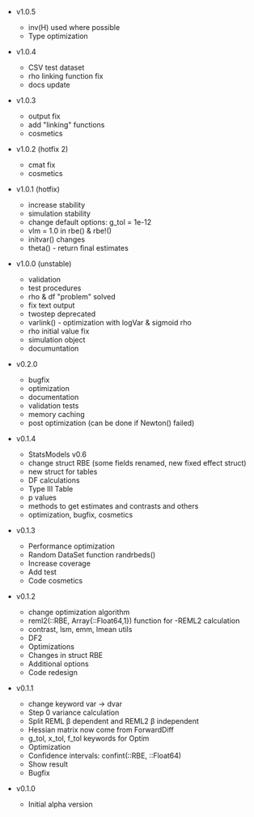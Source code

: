 - v1.0.5
    * inv(H) used where possible
    * Type optimization

- v1.0.4
    * CSV test dataset
    * rho linking function fix
    * docs update

- v1.0.3
    * output fix
    * add "linking" functions
    * cosmetics

- v1.0.2 (hotfix 2)
    * cmat fix
    * cosmetics

- v1.0.1 (hotfix)
    * increase stability
    * simulation stability
    * change default options: g_tol = 1e-12
    * vlm = 1.0 in rbe() & rbe!()
    * initvar() changes
    * theta() - return final estimates

- v1.0.0 (unstable)

    * validation
    * test procedures
    * rho & df "problem" solved
    * fix text output
    * twostep deprecated
    * varlink() - optimization with logVar & sigmoid rho
    * rho initial value fix
    * simulation object
    * documuntation

- v0.2.0

    * bugfix
    * optimization
    * documentation
    * validation tests
    * memory caching
    * post optimization (can be done if Newton() failed)

- v0.1.4
    * StatsModels v0.6
    * change struct RBE (some fields renamed, new fixed effect struct)
    * new struct for tables
    * DF calculations
    * Type III Table
    * p values
    * methods to get estimates and contrasts and others
    * optimization, bugfix, cosmetics

- v0.1.3

    * Performance optimization
    * Random DataSet function randrbeds()
    * Increase coverage
    * Add test
    * Code cosmetics

- v0.1.2

    * change optimization algorithm
    * reml2(::RBE, Array{::Float64,1}) function for -REML2 calculation
    * contrast, lsm, emm, lmean utils
    * DF2
    * Optimizations
    * Changes in struct RBE
    * Additional options
    * Code redesign


- v0.1.1
    * change keyword var -> dvar
    * Step 0 variance calculation
    * Split REML β dependent and REML2 β independent
    * Hessian matrix now come from ForwardDiff
    *  g_tol, x_tol, f_tol keywords for Optim
    * Optimization
    * Confidence intervals: confint(::RBE, ::Float64)
    * Show result
    * Bugfix



- v0.1.0
  * Initial alpha version
